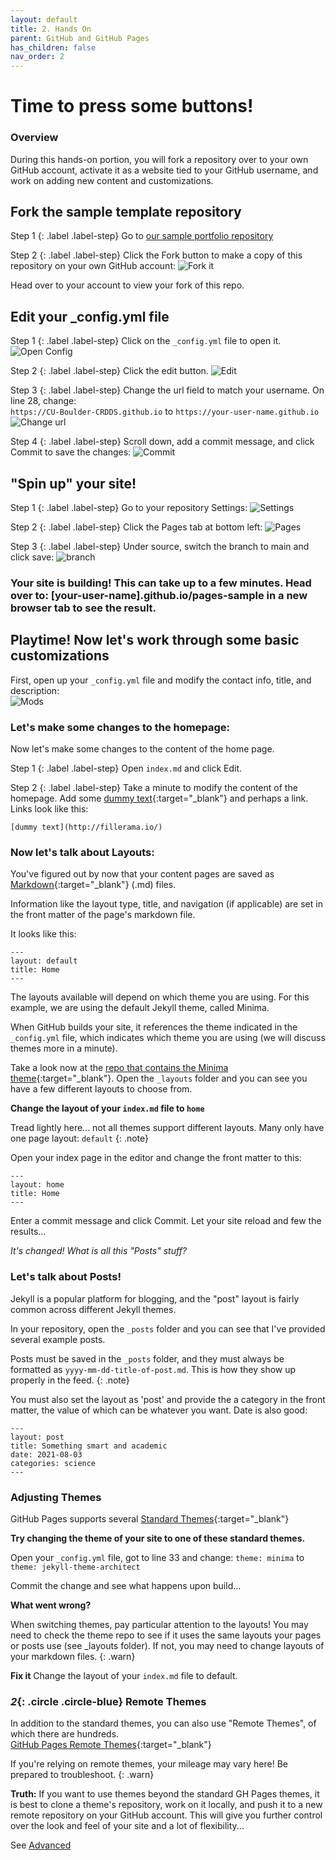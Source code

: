 ```yaml
---
layout: default
title: 2. Hands On
parent: GitHub and GitHub Pages
has_children: false
nav_order: 2
---
```


# Time to press some buttons!  

### Overview  
During this hands-on portion, you will fork a repository over to your own GitHub account, activate it as a website tied to your GitHub username, and work on adding new content and customizations.

## Fork the sample template repository  

Step 1
{: .label .label-step}
Go to [our sample portfolio repository](https://github.com/cmu-lib/portfolio)

Step 2
{: .label .label-step}
Click the Fork button to make a copy of this repository on your own GitHub account:
![Fork it](../content/img/pages1.png)

Head over to your account to view your fork of this repo.  

## Edit your _config.yml file  

Step 1
{: .label .label-step}
Click on the `_config.yml` file to open it.  
![Open Config](../content/img/pages2.png)


Step 2
{: .label .label-step}
Click the edit button.
![Edit](../content/img/pages3.png)

Step 3
{: .label .label-step}
Change the url field to match your username. On line 28, change:  
`https://CU-Boulder-CRDDS.github.io` to `https://your-user-name.github.io`
![Change url](../content/img/pages4.png)  

Step 4
{: .label .label-step}
Scroll down, add a commit message, and click Commit to save the changes:
![Commit](../content/img/pages5.png)  


## "Spin up" your site!

Step 1
{: .label .label-step}
Go to your repository Settings:
![Settings](../content/img/pages6.png)

Step 2
{: .label .label-step}
Click the Pages tab at bottom left:
![Pages](../content/img/pages7.png)

Step 3
{: .label .label-step}
Under source, switch the branch to main and click save:
![branch](../content/img/pages8.png)

### Your site is building! This can take up to a few minutes. Head over to: [your-user-name].github.io/pages-sample in a new browser tab to see the result.

## Playtime! Now let's work through some basic customizations

First, open up your `_config.yml` file and modify the contact info, title, and description:   
![Mods](../content/img/pages9.png)

### Let's make some changes to the homepage:
Now let's make some changes to the content of the home page.

Step 1
{: .label .label-step}
Open `index.md` and click Edit.

Step 2
{: .label .label-step}
Take a minute to modify the content of the homepage. Add some [dummy text](http://fillerama.io/){:target="_blank"} and perhaps a link. Links look like this:
```
[dummy text](http://fillerama.io/)
```

### Now let's talk about Layouts:
You've figured out by now that your content pages are saved as [Markdown](https://www.markdownguide.org/cheat-sheet/){:target="_blank"} (.md) files.  

Information like the layout type, title, and navigation (if applicable) are set in the front matter of the page's markdown file.

It looks like this:
```
---
layout: default
title: Home
---
```  
The layouts available will depend on which theme you are using. For this example, we are using the default Jekyll theme, called Minima.

When GitHub builds your site, it references the theme indicated in the `_config.yml` file, which indicates which theme you are using (we will discuss themes more in a minute).

Take a look now at the [repo that contains the Minima theme](https://github.com/jekyll/minima){:target="_blank"}. Open the `_layouts` folder and you can see you have a few different layouts to choose from.

**Change the layout of your `index.md` file to `home`**  

Tread lightly here... not all themes support different layouts. Many only have one page layout: `default`
{: .note}

Open your index page in the editor and change the front matter to this:
```
---
layout: home
title: Home
---
```
Enter a commit message and click Commit. Let your site reload and few the results...

*It's changed! What is all this "Posts" stuff?*  


### Let's talk about Posts!  

Jekyll is a popular platform for blogging, and the "post" layout is fairly common across different Jekyll themes.  

In your repository, open the `_posts` folder and you can see that I've provided several example posts.  

Posts must be saved in the `_posts` folder, and they must always be formatted as `yyyy-mm-dd-title-of-post.md`. This is how they show up properly in the feed.
{: .note}

You must also set the layout as 'post' and provide the a category in the front matter, the value of which can be whatever you want. Date is also good:
```
---
layout: post
title: Something smart and academic
date: 2021-08-03
categories: science
---
```

### Adjusting Themes  

GitHub Pages supports several [Standard Themes](https://pages.github.com/themes/){:target="_blank"}

**Try changing the theme of your site to one of these standard themes.**

Open your `_config.yml` file, got to line 33 and change:
`theme: minima` to `theme: jekyll-theme-architect`

Commit the change and see what happens upon build...  

**What went wrong?**

When switching themes, pay particular attention to the layouts! You may need to check the theme repo to see if it uses the same layouts your pages or posts use (see _layouts folder). If not, you may need to change layouts of your markdown files.
{: .warn}

**Fix it** Change the layout of your `index.md` file to default.


### *2*{: .circle .circle-blue} Remote Themes  

In addition to the standard themes, you can also use "Remote Themes", of which there are hundreds.  
[GitHub Pages Remote Themes](https://github.com/topics/jekyll-theme){:target="_blank"}  

If you're relying on remote themes, your mileage may vary here! Be prepared to troubleshoot.
{: .warn}  

**Truth:** If you want to use themes beyond the standard GH Pages themes, it is best to clone a theme's repository, work on it locally, and push it to a new remote repository on your GitHub account. This will give you further control over the look and feel of your site and a lot of flexibility...

See [Advanced](../GH_Pages_Materials/GH-Pages-Advanced)
